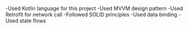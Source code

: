 -Used Kotlin language for this project
-Used MVVM design pattern
-Used Retrofit for network call
-Followed SOLID principles
-Used data binding
-Used state flows
